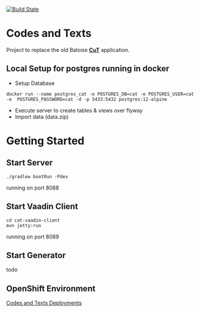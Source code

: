 
[![Build State](https://github.com/baloise/codes-and-texts/workflows/CI/badge.svg)](https://github.com/baloise/codes-and-texts/actions)

# Codes and Texts
Project to replace the old Baloise [**CuT**](https://translate.google.com/?op=translate&sl=de&tl=en&text=Codes%20und%20Texte "'Codes und Texte'") application.

## Local Setup for postgres running in docker

* Setup Database 
```
docker run --name postgres_cat -e POSTGRES_DB=cat -e POSTGRES_USER=cat -e  POSTGRES_PASSWORD=cat -d -p 5433:5432 postgres:12-alpine
```
* Execute server to create tables & views over flyway
* Import data (data.zip)

# Getting Started
## Start Server
```shell script
./gradlew bootRun -Pdev
```

running on port 8088
## Start Vaadin Client
```shell script
cd cat-vaadin-client
mvn jetty:run
```
running on port 8089

## Start Generator
todo


## OpenShift Environment

[Codes and Texts Deployments](https://github.com/baloise-incubator/codes-and-texts-deployment)
